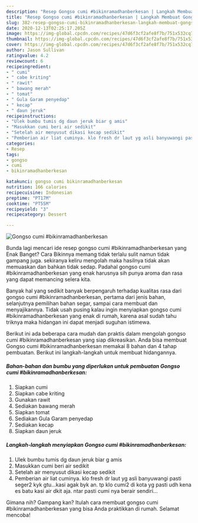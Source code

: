 ```yaml
---
description: "Resep Gongso cumi #bikinramadhanberkesan | Langkah Membuat Gongso cumi #bikinramadhanberkesan Yang Mudah Dan Praktis"
title: "Resep Gongso cumi #bikinramadhanberkesan | Langkah Membuat Gongso cumi #bikinramadhanberkesan Yang Mudah Dan Praktis"
slug: 382-resep-gongso-cumi-bikinramadhanberkesan-langkah-membuat-gongso-cumi-bikinramadhanberkesan-yang-mudah-dan-praktis
date: 2020-12-13T02:25:17.205Z
image: https://img-global.cpcdn.com/recipes/47d6f3cf2afe8f7b/751x532cq70/gongso-cumi-bikinramadhanberkesan-foto-resep-utama.jpg
thumbnail: https://img-global.cpcdn.com/recipes/47d6f3cf2afe8f7b/751x532cq70/gongso-cumi-bikinramadhanberkesan-foto-resep-utama.jpg
cover: https://img-global.cpcdn.com/recipes/47d6f3cf2afe8f7b/751x532cq70/gongso-cumi-bikinramadhanberkesan-foto-resep-utama.jpg
author: Jason Sullivan
ratingvalue: 4.2
reviewcount: 6
recipeingredient:
- " cumi"
- " cabe kriting"
- " rawit"
- " bawang merah"
- " tomat"
- " Gula Garam penyedap"
- " kecap"
- " daun jeruk"
recipeinstructions:
- "Ulek bumbu tumis dg daun jeruk biar g amis"
- "Masukkan cumi beri air sedikit"
- "Setelah air menyusut dikasi kecap sedikit"
- "Pemberian air liat cuminya. klo fresh dr laut yg asli banyuwangi pasti seger2 kyk gtu...kasi agak byk an. tp klo cumi2 di kota yg pasti udh kena es batu kasi air dkit aja. ntar pasti cumi nya berair sendiri..."
categories:
- Resep
tags:
- gongso
- cumi
- bikinramadhanberkesan

katakunci: gongso cumi bikinramadhanberkesan 
nutrition: 166 calories
recipecuisine: Indonesian
preptime: "PT17M"
cooktime: "PT55M"
recipeyield: "3"
recipecategory: Dessert

---
```



![Gongso cumi #bikinramadhanberkesan](https://img-global.cpcdn.com/recipes/47d6f3cf2afe8f7b/751x532cq70/gongso-cumi-bikinramadhanberkesan-foto-resep-utama.jpg)

Bunda lagi mencari ide resep gongso cumi #bikinramadhanberkesan yang Enak Banget? Cara Bikinnya memang tidak terlalu sulit namun tidak gampang juga. sekiranya keliru mengolah maka hasilnya tidak akan memuaskan dan bahkan tidak sedap. Padahal gongso cumi #bikinramadhanberkesan yang enak harusnya sih punya aroma dan rasa yang dapat memancing selera kita.

Banyak hal yang sedikit banyak berpengaruh terhadap kualitas rasa dari gongso cumi #bikinramadhanberkesan, pertama dari jenis bahan, selanjutnya pemilihan bahan segar, sampai cara membuat dan menyajikannya. Tidak usah pusing kalau ingin menyiapkan gongso cumi #bikinramadhanberkesan yang enak di rumah, karena asal sudah tahu triknya maka hidangan ini dapat menjadi suguhan istimewa.




Berikut ini ada beberapa cara mudah dan praktis dalam mengolah gongso cumi #bikinramadhanberkesan yang siap dikreasikan. Anda bisa membuat Gongso cumi #bikinramadhanberkesan memakai 8 bahan dan 4 tahap pembuatan. Berikut ini langkah-langkah untuk membuat hidangannya.

<!--inarticleads1-->

##### Bahan-bahan dan bumbu yang diperlukan untuk pembuatan Gongso cumi #bikinramadhanberkesan:

1. Siapkan  cumi
1. Siapkan  cabe kriting
1. Gunakan  rawit
1. Sediakan  bawang merah
1. Siapkan  tomat
1. Sediakan  Gula Garam penyedap
1. Sediakan  kecap
1. Siapkan  daun jeruk




<!--inarticleads2-->

##### Langkah-langkah menyiapkan Gongso cumi #bikinramadhanberkesan:

1. Ulek bumbu tumis dg daun jeruk biar g amis
1. Masukkan cumi beri air sedikit
1. Setelah air menyusut dikasi kecap sedikit
1. Pemberian air liat cuminya. klo fresh dr laut yg asli banyuwangi pasti seger2 kyk gtu...kasi agak byk an. tp klo cumi2 di kota yg pasti udh kena es batu kasi air dkit aja. ntar pasti cumi nya berair sendiri...




Gimana nih? Gampang kan? Itulah cara membuat gongso cumi #bikinramadhanberkesan yang bisa Anda praktikkan di rumah. Selamat mencoba!
